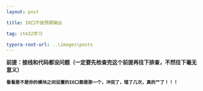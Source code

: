 ```yaml
---
layout: post

title: IO口不按预期输出

tag: stm32学习

typora-root-url: ..\images\posts
---
```


**前提：接线和代码都没问题（一定要先检查完这个前提再往下排查，不然往下毫无意义）**



**`看看是不是你的模块之间设置的IO口都是那一个，冲突了，错了几次，真的艹了！！！`**